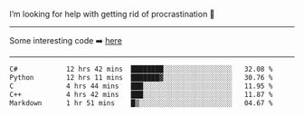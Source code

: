 I’m looking for help with getting rid of procrastination 🤔

-----

Some interesting code :arrow_right: [here](https://github.com/zhen8838/playground)

-----

<!--START_SECTION:waka-->

```txt
C#            12 hrs 42 mins  ████████░░░░░░░░░░░░░░░░░   32.08 %
Python        12 hrs 11 mins  ███████▓░░░░░░░░░░░░░░░░░   30.76 %
C             4 hrs 44 mins   ███░░░░░░░░░░░░░░░░░░░░░░   11.95 %
C++           4 hrs 42 mins   ███░░░░░░░░░░░░░░░░░░░░░░   11.87 %
Markdown      1 hr 51 mins    █▒░░░░░░░░░░░░░░░░░░░░░░░   04.67 %
```

<!--END_SECTION:waka-->

<!--
**zhen8838/zhen8838** is a ✨ _special_ ✨ repository because its `README.md` (this file) appears on your GitHub profile.

Here are some ideas to get you started:

- 🔭 I’m currently working on ...
- 🌱 I’m currently learning ...
- 👯 I’m looking to collaborate on ...
 ...
- 💬 Ask me about ...
- 📫 How to reach me: ...
- 😄 Pronouns: ...
- ⚡ Fun fact: ...
-->
